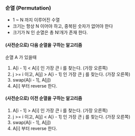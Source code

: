 ### 순열 (Permutation)

* 1 ~ N 까지 이루어진 수열
* 크기는 항상 N 이어야 하고, 중복된 숫자가 없어야 한다
* 크기가 N 인 순열은 총 N!개가 존재 한다.

#### (사전순으로) 다음 순열을 구하는 알고리즘

순열 A 가 있을때

1. A[i - 1] < A[i] 인 가장 큰 i 를 찾는다. (가장 오른쪽)
2. j >= i 이고, A[j] > A[i - 1] 인 가장 큰 j 를 찾는다. (가장 오른쪽)
3. swap(A[i - 1], A[j])
4. A[i] 부터 reverse 한다.

#### (사전순으로) 이전 순열을 구하는 알고리즘

1. A[i - 1] > A[i] 인 가장 큰 i 를 찾는다. (가장 오른쪽)
2. j >= i 이고, A[j] < A[i - 1] 인 가장 큰 j 를 찾는다. (가장 오른쪽)
3. swap(A[i - 1], A[j])
4. A[i] 부터 reverse 한다.
